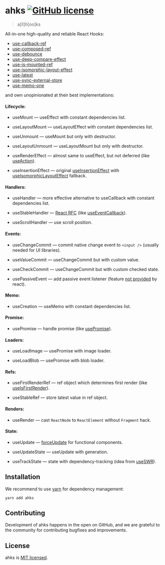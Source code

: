 # ahks [![GitHub license](https://img.shields.io/badge/license-MIT-blue.svg)](https://github.com/eolme/ahks/blob/master/LICENSE)

> a[ll]h[oo]ks

All-in-one high-quality and reliable React Hooks:

- [use-callback-ref](https://npm.im/use-callback-ref)
- [use-composed-ref](https://npm.im/use-composed-ref)
- [use-debounce](https://npm.im/use-debounce)
- [use-deep-compare-effect](https://npm.im/use-deep-compare-effect)
- [use-is-mounted-ref](https://npm.im/use-is-mounted-ref)
- [use-isomorphic-layout-effect](https://npm.im/use-isomorphic-layout-effect)
- [use-latest](https://npm.im/use-latest)
- [use-sync-external-store](https://npm.im/use-sync-external-store)
- [use-memo-one](https://npm.im/use-memo-one)

and own unopinionated at their best implementations:

#### Lifecycle:

- useMount — useEffect with constant dependencies list.

- useLayoutMount — useLayoutEffect with constant dependencies list.

- useUnmount — useMount but only with destructor.

- useLayoutUnmount — useLayoutMount but only with destructor.

- useRenderEffect — almost same to useEffect, but not deferred (like [useAction](https://github.com/awmleer/use-action)).

- useInsertionEffect — original [useInsertionEffect](https://reactjs.org/docs/hooks-reference.html#useinsertioneffect) with [useIsomorphicLayoutEffect](https://npm.im/use-isomorphic-layout-effect) fallback.

#### Handlers:

- useHandler — more effective alternative to useCallback with constant dependencies list.

- useStableHandler — [React RFC](https://github.com/reactjs/rfcs/pull/220) (like [useEventCallback](https://github.com/Volune/use-event-callback)).

- useScrollHandler — use scroll position.

#### Events:

- useChangeCommit — commit native change event to `<input />` (usually needed for UI libraries).

- useValueCommit — useChangeCommit but with custom value.

- useCheckCommit — useChangeCommit but with custom checked state.

- usePassiveEvent — add passive event listener (feature [not provided](https://github.com/facebook/react/issues/6436) by react).

#### Memo:

- useCreation — useMemo with constant dependencies list.

#### Promise:

- usePromise — handle promise (like [usePromise](https://github.com/bsonntag/react-use-promise)).

#### Loaders:

- useLoadImage — usePromise with image loader.

- useLoadBlob — usePromise with blob loader.

#### Refs:

- useFirstRenderRef — ref object which determines first render (like [useIsFirstRender](https://usehooks-ts.com/react-hook/use-is-first-render)).

- useStableRef — store latest value in ref object.

#### Renders:

- useRender — cast `ReactNode` to `ReactElement` without `Fragment` hack.

#### State:

- useUpdate — [forceUpdate](https://reactjs.org/docs/react-component.html#forceupdate) for functional components.

- useUpdateState — useUpdate with generation.

- useTrackState — state with dependency-tracking (idea from [useSWR](https://github.com/vercel/swr/blob/a9909668ac21a01c11c76b8e872e322db807b9df/src/utils/state.ts#L8)).

## Installation

We recommend to use [yarn](https://classic.yarnpkg.com/en/docs/install/) for dependency management:

```shell
yarn add ahks
```

## Contributing

Development of ahks happens in the open on GitHub, and we are grateful to the community for contributing bugfixes and improvements.

## License

ahks is [MIT licensed](./LICENSE).
